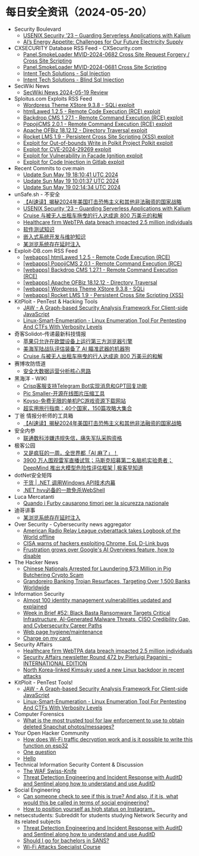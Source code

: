 # 每日安全资讯（2024-05-20）

- Security Boulevard
  - [USENIX Security ’23 – Guarding Serverless Applications with Kalium](https://securityboulevard.com/2024/05/usenix-security-23-guarding-serverless-applications-with-kalium/)
  - [AI’s Energy Appetite: Challenges for Our Future Electricity Supply](https://securityboulevard.com/2024/05/ais-energy-appetite-challenges-for-our-future-electricity-supply/)
- CXSECURITY Database RSS Feed - CXSecurity.com
  - [Panel.SmokeLoader MVID-2024-0682 Cross Site Request Forgery / Cross Site Scripting](https://cxsecurity.com/issue/WLB-2024050054)
  - [Panel.SmokeLoader MVID-2024-0681 Cross Site Scripting](https://cxsecurity.com/issue/WLB-2024050053)
  - [Intent Tech Solutions - Sql Injection](https://cxsecurity.com/issue/WLB-2024050052)
  - [Intent Tech Solutions - Blind Sql Injection](https://cxsecurity.com/issue/WLB-2024050051)
- SecWiki News
  - [SecWiki News 2024-05-19 Review](http://www.sec-wiki.com/?2024-05-19)
- Sploitus.com Exploits RSS Feed
  - [Wordpress Theme XStore 9.3.8 - SQLi exploit](https://sploitus.com/exploit?id=EDB-ID:52019&utm_source=rss&utm_medium=rss)
  - [htmlLawed 1.2.5 - Remote Code Execution (RCE) exploit](https://sploitus.com/exploit?id=EDB-ID:52023&utm_source=rss&utm_medium=rss)
  - [Backdrop CMS 1.27.1 - Remote Command Execution (RCE) exploit](https://sploitus.com/exploit?id=EDB-ID:52021&utm_source=rss&utm_medium=rss)
  - [PopojiCMS 2.0.1 - Remote Command Execution (RCE) exploit](https://sploitus.com/exploit?id=EDB-ID:52022&utm_source=rss&utm_medium=rss)
  - [Apache OFBiz 18.12.12 - Directory Traversal exploit](https://sploitus.com/exploit?id=EDB-ID:52020&utm_source=rss&utm_medium=rss)
  - [Rocket LMS 1.9 - Persistent Cross Site Scripting (XSS) exploit](https://sploitus.com/exploit?id=EDB-ID:52018&utm_source=rss&utm_medium=rss)
  - [Exploit for Out-of-bounds Write in Polkit Project Polkit exploit](https://sploitus.com/exploit?id=E3DB528B-A879-5F01-812F-7EB635B5252B&utm_source=rss&utm_medium=rss)
  - [Exploit for CVE-2024-29269 exploit](https://sploitus.com/exploit?id=750A3FA0-BEAE-5E36-B017-17706EBEAF3C&utm_source=rss&utm_medium=rss)
  - [Exploit for Vulnerability in Facade Ignition exploit](https://sploitus.com/exploit?id=156C1F8E-E328-5619-AAD0-B7C3DF011B08&utm_source=rss&utm_medium=rss)
  - [Exploit for Code Injection in Gitlab exploit](https://sploitus.com/exploit?id=C96FBB35-E03D-5F6E-A4E2-04FFAC24E804&utm_source=rss&utm_medium=rss)
- Recent Commits to cve:main
  - [Update Sun May 19 18:10:41 UTC 2024](https://github.com/trickest/cve/commit/6c973f836198335f2966133955df6c42ee8e6151)
  - [Update Sun May 19 10:01:37 UTC 2024](https://github.com/trickest/cve/commit/53d09944d3a8f235c63a78adaaae4e782c47d629)
  - [Update Sun May 19 02:14:34 UTC 2024](https://github.com/trickest/cve/commit/3b17a99178579cea3503f4f4cb661633d3fb6d4d)
- unSafe.sh - 不安全
  - [【AI速读】揭秘2024年美国打击恐怖主义和其他非法融资的国家战略](https://buaq.net/go-240270.html)
  - [USENIX Security ’23 – Guarding Serverless Applications with Kalium](https://buaq.net/go-240279.html)
  - [Cruise 与被无人出租车拖曳的行人达成逾 800 万美元的和解](https://buaq.net/go-240268.html)
  - [Healthcare firm WebTPA data breach impacted 2.5 million individuals](https://buaq.net/go-240263.html)
  - [软件测试知识](https://buaq.net/go-240260.html)
  - [嵌入式系统开发与维护知识](https://buaq.net/go-240261.html)
  - [某浏览系统存在延时注入](https://buaq.net/go-240267.html)
- Exploit-DB.com RSS Feed
  - [[webapps] htmlLawed 1.2.5 - Remote Code Execution (RCE)](https://www.exploit-db.com/exploits/52023)
  - [[webapps] PopojiCMS 2.0.1 - Remote Command Execution (RCE)](https://www.exploit-db.com/exploits/52022)
  - [[webapps] Backdrop CMS 1.27.1 - Remote Command Execution (RCE)](https://www.exploit-db.com/exploits/52021)
  - [[webapps] Apache OFBiz 18.12.12 - Directory Traversal](https://www.exploit-db.com/exploits/52020)
  - [[webapps] Wordpress Theme XStore 9.3.8 - SQLi](https://www.exploit-db.com/exploits/52019)
  - [[webapps] Rocket LMS 1.9 - Persistent Cross Site Scripting (XSS)](https://www.exploit-db.com/exploits/52018)
- KitPloit - PenTest &amp; Hacking Tools
  - [JAW - A Graph-based Security Analysis Framework For Client-side JavaScript](http://www.kitploit.com/2024/05/jaw-graph-based-security-analysis.html)
  - [Linux-Smart-Enumeration - Linux Enumeration Tool For Pentesting And CTFs With Verbosity Levels](http://www.kitploit.com/2024/05/linux-smart-enumeration-linux.html)
- 奇客Solidot–传递最新科技情报
  - [苹果只允许在欧盟设备上运行第三方浏览器引擎](https://www.solidot.org/story?sid=78210)
  - [美海军陆战队评估装备了 AI 瞄准武器的机器狗](https://www.solidot.org/story?sid=78209)
  - [Cruise 与被无人出租车拖曳的行人达成逾 800 万美元的和解](https://www.solidot.org/story?sid=78208)
- 赛博攻防悟道
  - [安全大数据运营分析核心思路](https://mp.weixin.qq.com/s?__biz=MzI1MDA1MjcxMw==&mid=2649908241&idx=1&sn=bc12a53513302f8a300c999d8f580d57&chksm=f18eed17c6f96401203176c573ac01c5f897a2fd86b02611a8a331b7bc10371bdd3c0c446c89&scene=58&subscene=0#rd)
- 黑海洋 - WIKI
  - [Crisp客服支持Telegram Bot实现消息和GPT回复功能](https://www.upx8.com/4162)
  - [Pic Smaller-开源在线图片压缩工具](https://www.upx8.com/4161)
  - [Koyso-免费无限的单机PC游戏资源下载网站](https://www.upx8.com/4160)
  - [超实用旅行指南：40个国家，150篇攻略大集合](https://www.upx8.com/4159)
- 丁爸 情报分析师的工具箱
  - [【AI速读】揭秘2024年美国打击恐怖主义和其他非法融资的国家战略](https://mp.weixin.qq.com/s?__biz=MzI2MTE0NTE3Mw==&mid=2651143764&idx=1&sn=f090f9d79c74c7199db06a396918b1fd&chksm=f1af496ec6d8c078bf4ffaad4543bca4bce4962067423e4b0e19de27dfa7cafb873f864d85bb&scene=58&subscene=0#rd)
- 安全内参
  - [联通数科涉嫌违规失信，痛失军队采购资格](https://mp.weixin.qq.com/s?__biz=MzI4NDY2MDMwMw==&mid=2247511656&idx=1&sn=6a10a38ba4d7896c271b9c88b928032c&chksm=ebfae948dc8d605e236fe9f59512dbc56d75e9dd470a5fff0a671189544b0ff1e208d80d4d48&scene=58&subscene=0#rd)
- 极客公园
  - [又是疯狂的一周，全世界都「AI 麻了」！](https://mp.weixin.qq.com/s?__biz=MTMwNDMwODQ0MQ==&mid=2653041931&idx=1&sn=f84af0a6c927bab50c2ce9ca9b98e1e2&chksm=7e5748bd4920c1ab5628f76ee949ba48e67acfeb7ad9ac5906ab472b3343ecccf47a4497bf5d&scene=58&subscene=0#rd)
  - [3900 万人围观雷军直播试驾；马斯克招募第二名脑机实验患者；DeepMind 推出大模型危险性评估框架 | 极客早知道](https://mp.weixin.qq.com/s?__biz=MTMwNDMwODQ0MQ==&mid=2653041476&idx=1&sn=34b46550c72528038f0ee99f1941ec1d&chksm=7e574ef24920c7e4e958abae9e13bb1b75664e12b723816a77b942cfdf0922ebbd62bac492b5&scene=58&subscene=0#rd)
- dotNet安全矩阵
  - [干货 | .NET 调用Windows API技术内幕](https://mp.weixin.qq.com/s?__biz=MzUyOTc3NTQ5MA==&mid=2247491872&idx=1&sn=2a91a0d4534b39c94a85a0dcc54127b8&chksm=fa594fcdcd2ec6db1d8f6368ab0e772eab3de2df2ac92ef903432d1eec213855016054161be4&scene=58&subscene=0#rd)
  - [.NET hvv必备的一款免杀WebShell](https://mp.weixin.qq.com/s?__biz=MzUyOTc3NTQ5MA==&mid=2247491872&idx=2&sn=50b0bc2cd3855bf59468defe267ba03c&chksm=fa594fcdcd2ec6db51d794b3d5be1536c1f8fc652ee2e4c076c8e74f85ed299bf366bf613bf8&scene=58&subscene=0#rd)
- Luca Mercatanti
  - [Quando i Furby causarono timori per la sicurezza nazionale](https://luca-mercatanti.com/quando-i-furby-causarono-timori-per-la-sicurezza-nazionale/?utm_source=rss&utm_medium=rss&utm_campaign=quando-i-furby-causarono-timori-per-la-sicurezza-nazionale)
- 迪哥讲事
  - [某浏览系统存在延时注入](https://mp.weixin.qq.com/s?__biz=MzIzMTIzNTM0MA==&mid=2247494659&idx=1&sn=415537ced7f184a9d2a87780c591ad66&chksm=e8a5e660dfd26f76d6767fadb58f9a3121d4a8c79d7ddf2962e0f2663b857303884526728550&scene=58&subscene=0#rd)
- Over Security - Cybersecurity news aggregator
  - [American Radio Relay League cyberattack takes Logbook of the World offline](https://www.bleepingcomputer.com/news/security/arrl-cyberattack-takes-logbook-of-the-world-offline/)
  - [CISA warns of hackers exploiting Chrome, EoL D-Link bugs](https://www.bleepingcomputer.com/news/security/cisa-warns-of-hackers-exploiting-chrome-eol-d-link-bugs/)
  - [Frustration grows over Google's AI Overviews feature, how to disable](https://www.bleepingcomputer.com/news/google/frustration-grows-over-googles-ai-overviews-feature-how-to-disable/)
- The Hacker News
  - [Chinese Nationals Arrested for Laundering $73 Million in Pig Butchering Crypto Scam](https://thehackernews.com/2024/05/chinese-nationals-arrested-for.html)
  - [Grandoreiro Banking Trojan Resurfaces, Targeting Over 1,500 Banks Worldwide](https://thehackernews.com/2024/05/grandoreiro-banking-trojan-resurfaces.html)
- Information Security
  - [Almost 100 identity management vulnerabilities updated and explained](https://www.reddit.com/r/Information_Security/comments/1cvikfm/almost_100_identity_management_vulnerabilities/)
  - [Week in Brief #52: Black Basta Ransomware Targets Critical Infrastructure, AI-Generated Malware Threats, CISO Credibility Gap, and Cybersecurity Career Paths](https://www.reddit.com/r/Information_Security/comments/1cvpto4/week_in_brief_52_black_basta_ransomware_targets/)
  - [Web page hygiene/maintenance](https://www.reddit.com/r/Information_Security/comments/1cvp6r4/web_page_hygienemaintenance/)
  - [Charge on my card.](https://www.reddit.com/r/Information_Security/comments/1cvq5db/charge_on_my_card/)
- Security Affairs
  - [Healthcare firm WebTPA data breach impacted 2.5 million individuals](https://securityaffairs.com/163403/data-breach/webtpa-data-breach.html)
  - [Security Affairs newsletter Round 472 by Pierluigi Paganini – INTERNATIONAL EDITION](https://securityaffairs.com/163391/breaking-news/security-affairs-newsletter-round-472-by-pierluigi-paganini-international-edition.html)
  - [North Korea-linked Kimsuky used a new Linux backdoor in recent attacks](https://securityaffairs.com/163364/apt/kimsuky-new-linux-backdoor.html)
- KitPloit - PenTest Tools!
  - [JAW - A Graph-based Security Analysis Framework For Client-side JavaScript](http://www.kitploit.com/2024/05/jaw-graph-based-security-analysis.html)
  - [Linux-Smart-Enumeration - Linux Enumeration Tool For Pentesting And CTFs With Verbosity Levels](http://www.kitploit.com/2024/05/linux-smart-enumeration-linux.html)
- Computer Forensics
  - [What is the most trusted tool for law enforcement to use to obtain deleted Snapchat photos/messages?](https://www.reddit.com/r/computerforensics/comments/1cvk0lv/what_is_the_most_trusted_tool_for_law_enforcement/)
- Your Open Hacker Community
  - [How does Wi-Fi traffic decryption work and is it possible to write this function on esp32](https://www.reddit.com/r/HowToHack/comments/1cvpxkd/how_does_wifi_traffic_decryption_work_and_is_it/)
  - [One question](https://www.reddit.com/r/HowToHack/comments/1cvjy76/one_question/)
  - [Hello](https://www.reddit.com/r/HowToHack/comments/1cvb5h4/hello/)
- Technical Information Security Content & Discussion
  - [The WAF Swiss-Knife](https://www.reddit.com/r/netsec/comments/1cvz4sw/the_waf_swissknife/)
  - [Threat Detection Engineering and Incident Response with AuditD and Sentinel along how to understand and use AuditD](https://www.reddit.com/r/netsec/comments/1cvm2dm/threat_detection_engineering_and_incident/)
- Social Engineering
  - [Can someone check to see if this is true? And also, if it is, what would this be called in terms of social engineering?](https://www.reddit.com/r/SocialEngineering/comments/1cvqn9a/can_someone_check_to_see_if_this_is_true_and_also/)
  - [How to position yourself as high status on Instagram..](https://www.reddit.com/r/SocialEngineering/comments/1cvd7kv/how_to_position_yourself_as_high_status_on/)
- netsecstudents: Subreddit for students studying Network Security and its related subjects
  - [Threat Detection Engineering and Incident Response with AuditD and Sentinel along how to understand and use AuditD](https://www.reddit.com/r/netsecstudents/comments/1cvm3k3/threat_detection_engineering_and_incident/)
  - [Should I go for bachelors in SANS?](https://www.reddit.com/r/netsecstudents/comments/1cvhy2d/should_i_go_for_bachelors_in_sans/)
  - [Wi-Fi Attacks Specialist Course](https://www.reddit.com/r/netsecstudents/comments/1cvfffz/wifi_attacks_specialist_course/)
